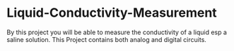 # Liquid-Conductivity-Measurement
By this project you will be able to measure the conductivity of a liquid esp a saline solution. This Project contains both analog and digital circuits.

